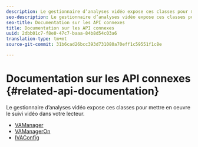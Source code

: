 ```yaml
---
description: Le gestionnaire d’analyses vidéo expose ces classes pour mettre en oeuvre le suivi vidéo dans votre lecteur.
seo-description: Le gestionnaire d’analyses vidéo expose ces classes pour mettre en oeuvre le suivi vidéo dans votre lecteur.
seo-title: Documentation sur les API connexes
title: Documentation sur les API connexes
uuid: 2dbb01c7-f8e0-47c7-baaa-84b8d54c03a6
translation-type: tm+mt
source-git-commit: 31b6cad26bcc393d731080a70eff1c59551f1c8e

---
```



# Documentation sur les API connexes {#related-api-documentation}

Le gestionnaire d’analyses vidéo expose ces classes pour mettre en oeuvre le suivi vidéo dans votre lecteur.

* [VAManager](https://help.adobe.com/en_US/primetime/api/reference_implementation/android/javadoc/com/adobe/primetime/reference/manager/VAManager.html)
* [VAManagerOn](https://help.adobe.com/en_US/primetime/api/reference_implementation/android/javadoc/com/adobe/primetime/reference/manager/VAManagerOn.html)
* [IVAConfig](https://help.adobe.com/en_US/primetime/api/reference_implementation/android/javadoc/com/adobe/primetime/reference/config/IVAConfig.html)